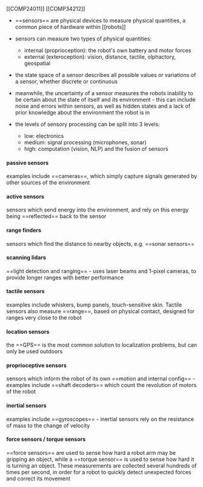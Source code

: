 [[COMP24011]] 
[[COMP34212]]

- ==sensors== are physical devices to measure physical quantities, a common piece of hardware within [[robots]]
- sensors can measure two types of physical quantities:
	- internal (proprioception): the robot's own battery and motor forces
	- external (exteroception): vision, distance, tactile, olphactory, geospatial

- the state space of a sensor describes all possible values or variations of a sensor, whether discrete or continuous
- meanwhile, the uncertainty of a sensor measures the robots inability to be certain about the state of itself and its environment - this can include noise and errors within sensors, as well as hidden states and a lack of prior knowledge about the environment the robot is in

- the levels of sensory processing can be split into 3 levels:
	- low: electronics
	- medium: signal processing (microphones, sonar)
	- high: computation (vision, NLP) and the fusion of sensors
#### passive sensors
examples include ==cameras==, which simply capture signals generated by other sources of the environment

#### active sensors
sensors which send energy into the environment, and rely on this energy being ==reflected== back to the sensor

#### range finders
sensors which find the distance to nearby objects, e.g. ==sonar sensors==

#### scanning lidars
==light detection and ranging== - uses laser beams and 1-pixel cameras, to provide longer ranges with better performance

#### tactile sensors
examples include whiskers, bump panels, touch-sensitive skin. Tactile sensors also measure ==range==, based on physical contact, designed for ranges very close to the robot

#### location sensors
the ==GPS== is the most common solution to localization problems, but can only be used outdoors

#### proprioceptive sensors
sensors which inform the robot of its own ==motion and internal config== - examples include ==shaft decoders== which count the revolution of motors of the robot

#### inertial sensors
examples include ==gyroscopes== - inertial sensors rely on the resistance of mass to the change of velocity

#### force sensors / torque sensors
==force sensors== are used to sense how hard a robot arm may be gripping an object, while a ==torque sensor== is used to sense how hard it is turning an object. These measurements are collected several hundreds of times per second, in order for a robot to quickly detect unexpected forces and correct its movement